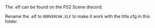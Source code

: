 The .elf can be found on the PS2 Scene discord.

Rename the .elf to `ROMVERCHK.ELF` to make it work with the title.cfg in this folder.